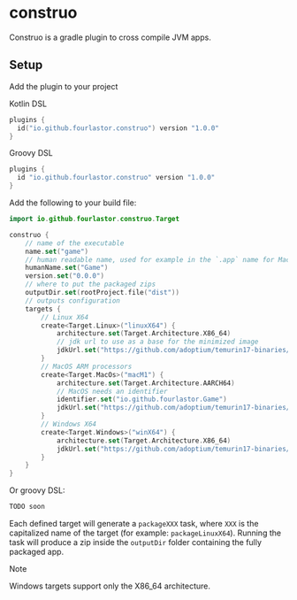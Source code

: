 # construo

Construo is a gradle plugin to cross compile JVM apps.

## Setup

Add the plugin to your project

Kotlin DSL

```kotlin
plugins {
  id("io.github.fourlastor.construo") version "1.0.0"
}
```

Groovy DSL

```groovy
plugins {
  id "io.github.fourlastor.construo" version "1.0.0"
}
```

Add the following to your build file:

```kotlin
import io.github.fourlastor.construo.Target

construo {
    // name of the executable
    name.set("game")
    // human readable name, used for example in the `.app` name for MacOS
    humanName.set("Game")
    version.set("0.0.0")
    // where to put the packaged zips
    outputDir.set(rootProject.file("dist"))
    // outputs configuration
    targets {
        // Linux X64
        create<Target.Linux>("linuxX64") {
            architecture.set(Target.Architecture.X86_64)
            // jdk url to use as a base for the minimized image
            jdkUrl.set("https://github.com/adoptium/temurin17-binaries/releases/download/jdk-17.0.8%2B7/OpenJDK17U-jdk_x64_linux_hotspot_17.0.8_7.tar.gz")
        }
        // MacOS ARM processors
        create<Target.MacOs>("macM1") {
            architecture.set(Target.Architecture.AARCH64)
            // MacOS needs an identifier
            identifier.set("io.github.fourlastor.Game")
            jdkUrl.set("https://github.com/adoptium/temurin17-binaries/releases/download/jdk-17.0.8%2B7/OpenJDK17U-jdk_aarch64_mac_hotspot_17.0.8_7.tar.gz")
        }
        // Windows X64
        create<Target.Windows>("winX64") {
            architecture.set(Target.Architecture.X86_64)
            jdkUrl.set("https://github.com/adoptium/temurin17-binaries/releases/download/jdk-17.0.8%2B7/OpenJDK17U-jdk_x64_windows_hotspot_17.0.8_7.zip")
        }
    }
}
```

Or groovy DSL:

```groovy
TODO soon
```

Each defined target will generate a `packageXXX` task, where `XXX` is the capitalized name of the target (for example: `packageLinuxX64`). Running the task will produce a zip inside the `outputDir` folder containing the fully packaged app.

> [!NOTE]
> Windows targets support only the X86_64 architecture.
